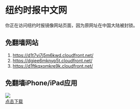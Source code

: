 <h1>纽约时报中文网</h1>
<p>你正在访问纽约时报镜像网站页面，因为原网址在中国大陆被封锁。</p>
<h2>免翻墙网站</h2>
<ol>
<li><a href="https://d1t7vi7j5m6kwd.cloudfront.net/" target="1">https://d1t7vi7j5m6kwd.cloudfront.net/</a></li>
<li><a href="https://dgiee6mknyp5t.cloudfront.net/" target="2">https://dgiee6mknyp5t.cloudfront.net/</a></li>
<li><a href="https://d1ftkqxomkre9k.cloudfront.net/" target="3">https://d1ftkqxomkre9k.cloudfront.net/</a></li>
</ol>
<h2>免翻墙iPhone/iPad应用</h2>
<p>
	<a href="https://itunes.apple.com/cn/app/niu-yue-shi-bao-zhong-wen-wang/id807498298?mt=8">
		<img src="icon175x175.jpeg" />
		<br/>点击下载
	</a>
</p>